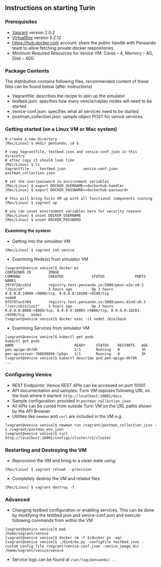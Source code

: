 
## Instructions on starting Turin

### Prerequisites
- [Vagrant](https://releases.hashicorp.com/vagrant/2.0.2/) version 2.0.2
- [VirtualBox](https://www.virtualbox.org/wiki/Download_Old_Builds_5_2) version 5.2.12
- https://hub.docker.com account: share the public handle with Pensando team to allow fetching private docker respositories
- Minimum Required Resources for Venice VM: Cores – 4, Memory – 4G, Disk – 40G

### Package Contents
The distribution contains following files, recommended content of these files can be found below (after instructions)
- Vagrantfile: describes the recipe to spin up the simulator
- testbed.json: specifies how many vencie/naples nodes will need to be started
- venice-conf.json: specifies what all services need to be started
- postman_collection.json: sample object POST for venice services

### Getting started (on a Linux VM or Mac system)

```
# create a new directory 
[Mac/Linux] $ mkdir pensando; cd $_

# copy Vagrantfile, testbed.json and venice-conf.json in this direcotry
# after copy it should look like
[Mac/Linux] $ ls
Vagrantfile		testbed.json		venice-conf.json	postman_collection.json

# set the user/password in environment variables
[Mac/Linux] $ export DOCKER_USERNAME=<dockerhub-handle>
[Mac/Linux] $ export DOCKER_PASSWORD=<dockerhub-password>

# this will bring Turin VM up with all functional components running
[Mac/Linux] $ vagrant up

# you can unset environment variables here for security reasons
[Mac/Linux] $ unset DOCKER_USERNAME
[Mac/Linux] $ unset DOCKER_PASSWORD
```

#### Examining the system
- Getting into the simulator VM
```
[Mac/Linux] $ vagrant ssh venice
```
- Examining Node(s) from simulator VM
```
[vagrant@venice venice]$ docker ps
CONTAINER ID        IMAGE                                           COMMAND             CREATED             STATUS              PORTS                                                                      NAMES
397df2dcc61d        registry.test.pensando.io:5000/pens-e2e:v0.3    "/bin/sh"           3 hours ago         Up 3 hours          0.0.0.0:10000->9000/tcp, 0.0.0.0:10200->9200/tcp                           node0
0fd767acb784        registry.test.pensando.io:5000/pens-dind:v0.3   "/usr/sbin/init"    3 hours ago         Up 3 hours          0.0.0.0:8080->8080/tcp, 0.0.0.0:10001->9000/tcp, 0.0.0.0:10201->9200/tcp   node1
[vagrant@venice venice]$ docker exec -it node1 /bin/bash
```
- Examining Services from simulator VM
```
[vagrant@venice venice]$ kubectl get pods
kubectl get pods
NAME                            READY     STATUS    RESTARTS   AGE
pen-apigw-dk7dh                 1/1       Running   0          3h
pen-apiserver-788690896-lpkqn   1/1       Running   0          3h
[vagrant@venice venice]$ kubectl describe pod pen-apigw-dk7dh
...
```

### Configuring Venice

- REST Endpoints: Venice REST APIs can be accessed on port 10001
- API documentation and samples: Turin VM exposes following URL on the host where it started: `http://localhost:10001/docs`
- Sample configuration: provided in `postman_collection.json`
- All APIs can be curled from outside Turin VM on the URL paths shown by the API Browser
- Utilities like `newman` and `curl` are included in the VM e.g.
```
[vagrant@venice venice]$ newman run /vagrant/postman_collection.json -e /vagrant/postman_env.json
[vagrant@venice venice]$ curl http://localhost:10001/configs/cluster/v1/cluster
```

### Restarting and Destroying the VM
- Reprovision the VM and bring to a clean state using:
```
[Mac/Linux] $ vagrant reload --provision
```
- Completely destroy the VM and related files
```
[Mac/Linux] $ vagrant destroy -f
```

### Advanced
- Changing testbed configuration or enabling services. This can be done by modifying the testbed.json and venice-conf.json and execute following commands from within the VM
```
[vagrant@venice venice]$ pwd
/home/vagrant/venice
[vagrant@venice venice]$ docker rm -f $(docker ps -aq)
[vagrant@venice venice]$ ./dind/do.py -configFile testbed.json -custom_config_file /vagrant/venice-conf.json -venice_image_dir /home/vagrant/venice/venice
```
- Service logs can be found at `/var/log/pensando/...`
